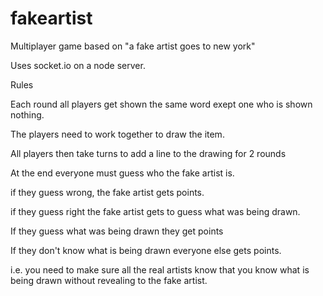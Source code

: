 # fakeartist

Multiplayer game based on "a fake artist goes to new york"

Uses socket.io on a node server.

Rules

Each round all players get shown the same word exept one who is shown nothing.

The players need to work together to draw the item.

All players then take turns to add a line to the drawing for 2 rounds

At the end everyone must guess who the fake artist is. 

if they guess wrong, the fake artist gets points.

if they guess right the fake artist gets to guess what was being drawn. 

If they guess what was being drawn they get points

If they don't know what is being drawn everyone else gets points.

i.e. you need to make sure all the real artists know that you know what is being drawn without revealing to the fake artist.

